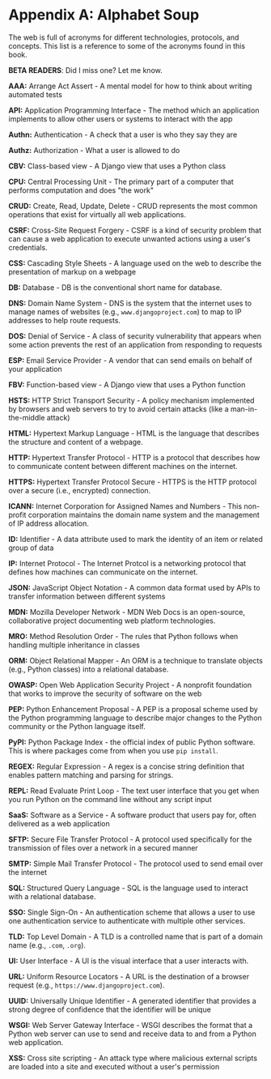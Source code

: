 # Appendix A: Alphabet Soup

The web is full of acronyms for different technologies, protocols, and concepts.
This list is a reference to some of the acronyms found in this book.

**BETA READERS**: Did I miss one? Let me know.

**AAA:**
Arrange Act Assert -
A mental model for how to think about writing automated tests

**API:**
Application Programming Interface -
The method which an application implements to allow other users or systems
to interact with the app

**Authn:**
Authentication -
A check that a user is who they say they are

**Authz:**
Authorization -
What a user is allowed to do

**CBV:**
Class-based view -
A Django view that uses a Python class

**CPU:**
Central Processing Unit -
The primary part of a computer that performs computation
and does "the work"

**CRUD:**
Create, Read, Update, Delete -
CRUD represents the most common operations
that exist for virtually all web applications.

**CSRF:**
Cross-Site Request Forgery -
CSRF is a kind of security problem
that can cause a web application to execute unwanted actions
using a user's credentials.

**CSS:**
Cascading Style Sheets -
A language used on the web to describe the presentation
of markup on a webpage

**DB:**
Database -
DB is the conventional short name for database.

**DNS:**
Domain Name System -
DNS is the system that the internet uses to manage names
of websites (e.g., `www.djangoproject.com`)
to map to IP addresses
to help route requests.

**DOS:**
Denial of Service -
A class of security vulnerability that appears when some action
prevents the rest of an application from responding to requests

**ESP:**
Email Service Provider -
A vendor that can send emails on behalf of your application

**FBV:**
Function-based view -
A Django view that uses a Python function

**HSTS:**
HTTP Strict Transport Security -
A policy mechanism implemented by browsers and web servers
to try to avoid certain attacks
(like a man-in-the-middle attack)

**HTML:**
Hypertext Markup Language -
HTML is the language that describes the structure
and content
of a webpage.

**HTTP:**
Hypertext Transfer Protocol -
HTTP is a protocol
that describes how to communicate content
between different machines
on the internet.

**HTTPS:**
Hypertext Transfer Protocol Secure -
HTTPS is the HTTP protocol
over a secure (i.e., encrypted) connection.

**ICANN:**
Internet Corporation for Assigned Names and Numbers -
This non-profit corporation maintains the domain name system
and the management of IP address allocation.

**ID:**
Identifier -
A data attribute used to mark the identity
of an item or related group of data

**IP:**
Internet Protocol -
The Internet Protcol is a networking protocol
that defines how machines can communicate
on the internet.

**JSON:**
JavaScript Object Notation -
A common data format used by APIs to transfer information
between different systems

**MDN:**
Mozilla Developer Network -
MDN Web Docs is an open-source,
collaborative project documenting web platform technologies.

**MRO:**
Method Resolution Order -
The rules that Python follows
when handling multiple inheritance
in classes

**ORM:**
Object Relational Mapper -
An ORM is a technique to translate objects (e.g., Python classes)
into a relational database.

**OWASP:**
Open Web Application Security Project -
A nonprofit foundation that works to improve the security of software
on the web

**PEP:**
Python Enhancement Proposal -
A PEP is a proposal scheme
used by the Python programming language
to describe major changes
to the Python community
or the Python language itself.

**PyPI:**
Python Package Index -
the official index of public Python software.
This is where packages come from when you use `pip install`.

**REGEX:**
Regular Expression -
A regex is a concise string definition
that enables pattern matching and parsing for strings.

**REPL:**
Read Evaluate Print Loop -
The text user interface that you get
when you run Python on the command line
without any script input

**SaaS:**
Software as a Service -
A software product that users pay for,
often delivered as a web application

**SFTP:**
Secure File Transfer Protocol -
A protocol used specifically for the transmission of files
over a network
in a secured manner

**SMTP:**
Simple Mail Transfer Protocol -
The protocol used to send email over the internet

**SQL:**
Structured Query Language -
SQL is the language used to interact with a relational database.

**SSO:**
Single Sign-On -
An authentication scheme that allows a user to use one authentication service
to authenticate with multiple other services.

**TLD:**
Top Level Domain -
A TLD is a controlled name that is part of a domain name
(e.g., `.com`, `.org`).

**UI:**
User Interface -
A UI is the visual interface that a user interacts with.

**URL:**
Uniform Resource Locators -
A URL is the destination
of a browser request
(e.g., `https://www.djangoproject.com`).

**UUID:**
Universally Unique Identifier -
A generated identifier that provides a strong degree of confidence
that the identifier will be unique

**WSGI:**
Web Server Gateway Interface -
WSGI describes the format
that a Python web server can use
to send and receive data
to and from a Python web application.

**XSS:**
Cross site scripting -
An attack type where malicious external scripts are loaded into a site
and executed without a user's permission
